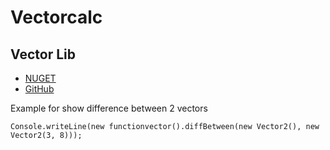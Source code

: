 # Vectorcalc
## Vector Lib
- [NUGET](https://www.nuget.org/packages/SharkVectorset/)
- [GitHub](https://github.com/FreeSoftwareDevlopment/Vectorcalc/)

Example for show difference between 2 vectors

```
Console.writeLine(new functionvector().diffBetween(new Vector2(), new Vector2(3, 8)));
```

